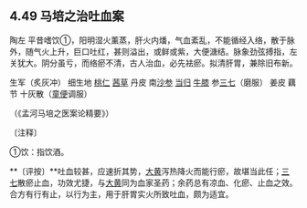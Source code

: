 ## 4.49 马培之治吐血案

陶左 平昔嗜饮①，阳明湿火薰蒸，肝火内燔，气血紊乱，不能循经入络，散于脉外，随气火上升，巨口吐红，甚则溢出，或鲜或紫，大便溏结。脉象劲弦搏指，左关犹大。阴分虽亏，而络瘀不清，古人治血，必先袪瘀。拟清肝胃，兼除旧布新。

生军（炙灰冲） 细生地 [桃仁](https://www.gmzyjc.com/read/bc/bc12-0.0.10.0.0.md) [茜草](https://www.gmzyjc.com/read/bc/bc13-0.0.13.0.0.md) 丹皮 南[沙参](https://www.gmzyjc.com/read/bc/bc17-0.4.1.0.0.md) [当归](https://www.gmzyjc.com/read/bc/bc17-0.3.3.0.0.md) [牛膝](https://www.gmzyjc.com/read/bc/bc12-0.0.21.0.0.md) 参[三七](https://www.gmzyjc.com/read/bc/bc13-0.0.12.0.0.md)（磨服） 姜皮 藕节 十灰散（[童便](https://www.gmzyjc.com/read/bc/bc03-0.3.7.0.0.md)调服）

（《孟河马培之医案论精要》）

〔注释〕

①饮：指饮酒。

**〔评按〕**吐血较甚，应速折其势，[大黄](https://www.gmzyjc.com/read/bc/bc02-0.1.1.0.0.md)泻热降火而能行瘀，故堪当此任；[三七](https://www.gmzyjc.com/read/bc/bc13-0.0.12.0.0.md)散瘀止血，功效尤捷，与[大黄](https://www.gmzyjc.com/read/bc/bc02-0.1.1.0.0.md)同为血家圣药；余药总有凉血、化瘀、止血之效。合方有行有止，以行为主，用于肝胃实火所致吐血，颇为适宜。
